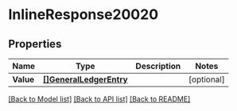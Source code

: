 # InlineResponse20020

## Properties

Name | Type | Description | Notes
------------ | ------------- | ------------- | -------------
**Value** | [**[]GeneralLedgerEntry**](generalLedgerEntry.md) |  | [optional] 

[[Back to Model list]](../README.md#documentation-for-models) [[Back to API list]](../README.md#documentation-for-api-endpoints) [[Back to README]](../README.md)


